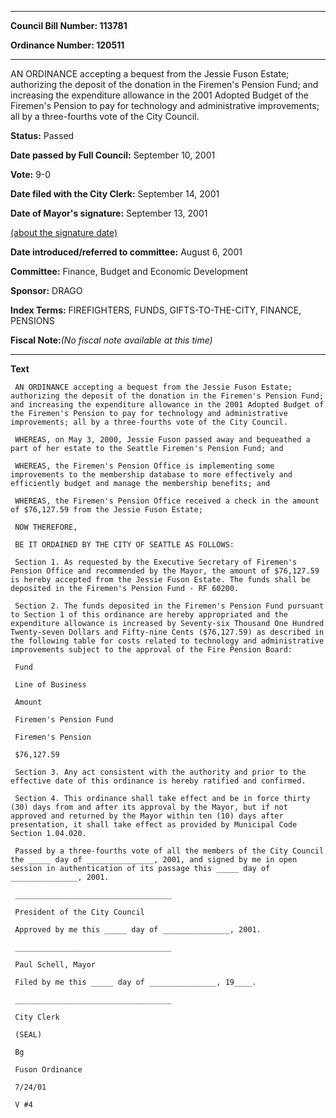 

********

**Council Bill Number: 113781**
   
**Ordinance Number: 120511**
********

 AN ORDINANCE accepting a bequest from the Jessie Fuson Estate; authorizing the deposit of the donation in the Firemen's Pension Fund; and increasing the expenditure allowance in the 2001 Adopted Budget of the Firemen's Pension to pay for technology and administrative improvements; all by a three-fourths vote of the City Council.

**Status:** Passed
   
**Date passed by Full Council:** September 10, 2001
   
**Vote:** 9-0
   
**Date filed with the City Clerk:** September 14, 2001
   
**Date of Mayor's signature:** September 13, 2001
   
[(about the signature date)](/~public/approvaldate.htm)
   
   
   
**Date introduced/referred to committee:** August 6, 2001
   
**Committee:** Finance, Budget and Economic Development
   
**Sponsor:** DRAGO
   
   
**Index Terms:** FIREFIGHTERS, FUNDS, GIFTS-TO-THE-CITY, FINANCE, PENSIONS

**Fiscal Note:**_(No fiscal note available at this time)_

********

**Text**
   
```
 AN ORDINANCE accepting a bequest from the Jessie Fuson Estate; authorizing the deposit of the donation in the Firemen's Pension Fund; and increasing the expenditure allowance in the 2001 Adopted Budget of the Firemen's Pension to pay for technology and administrative improvements; all by a three-fourths vote of the City Council.

 WHEREAS, on May 3, 2000, Jessie Fuson passed away and bequeathed a part of her estate to the Seattle Firemen's Pension Fund; and

 WHEREAS, the Firemen's Pension Office is implementing some improvements to the membership database to more effectively and efficiently budget and manage the membership benefits; and

 WHEREAS, the Firemen's Pension Office received a check in the amount of $76,127.59 from the Jessie Fuson Estate;

 NOW THEREFORE,

 BE IT ORDAINED BY THE CITY OF SEATTLE AS FOLLOWS:

 Section 1. As requested by the Executive Secretary of Firemen's Pension Office and recommended by the Mayor, the amount of $76,127.59 is hereby accepted from the Jessie Fuson Estate. The funds shall be deposited in the Firemen's Pension Fund - RF 60200.

 Section 2. The funds deposited in the Firemen's Pension Fund pursuant to Section 1 of this ordinance are hereby appropriated and the expenditure allowance is increased by Seventy-six Thousand One Hundred Twenty-seven Dollars and Fifty-nine Cents ($76,127.59) as described in the following table for costs related to technology and administrative improvements subject to the approval of the Fire Pension Board:

 Fund

 Line of Business

 Amount

 Firemen's Pension Fund

 Firemen's Pension

 $76,127.59

 Section 3. Any act consistent with the authority and prior to the effective date of this ordinance is hereby ratified and confirmed.

 Section 4. This ordinance shall take effect and be in force thirty (30) days from and after its approval by the Mayor, but if not approved and returned by the Mayor within ten (10) days after presentation, it shall take effect as provided by Municipal Code Section 1.04.020.

 Passed by a three-fourths vote of all the members of the City Council the _____ day of _______________, 2001, and signed by me in open session in authentication of its passage this _____ day of _______________, 2001.

 ___________________________________

 President of the City Council

 Approved by me this _____ day of _______________, 2001.

 ___________________________________

 Paul Schell, Mayor

 Filed by me this _____ day of _______________, 19____.

 ___________________________________

 City Clerk

 (SEAL)

 Bg

 Fuson Ordinance

 7/24/01

 V #4

```
